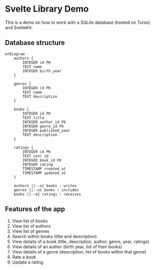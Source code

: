 # Svelte Library Demo

This is a demo on how to work with a SQLite database (hosted on Turso) and SvelteKit.

## Database structure

```mermaid
erDiagram
    authors {
        INTEGER id PK
        TEXT name
        INTEGER birth_year
    }

    genres {
        INTEGER id PK
        TEXT name
        TEXT description
    }

    books {
        INTEGER id PK
        TEXT title
        INTEGER author_id FK
        INTEGER genre_id FK
        INTEGER published_year
        TEXT description
    }

    ratings {
        INTEGER id PK
        TEXT user_id
        INTEGER book_id FK
        INTEGER rating
        TIMESTAMP created_at
        TIMESTAMP updated_at
    }

    authors ||--o{ books : writes
    genres ||--o{ books : includes
    books ||--o{ ratings : receives

```

## Features of the app

1. View list of books
2. View list of authors
3. View list of genres
4. Search within books (title and description)
5. View details of a book (title, description, author, genre, year, ratings)
6. View details of an author (birth year, list of their books)
7. View details of a genre (description, list of books within that genre)
8. Rate a book
9. Update a rating
